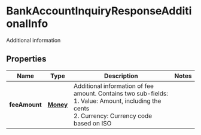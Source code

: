

# BankAccountInquiryResponseAdditionalInfo

Additional information

## Properties

| Name | Type | Description | Notes |
| - | - | - | - |
|**feeAmount** | [**Money**](Money.md) | Additional information of fee amount. Contains two sub-fields:<br> 1. Value: Amount, including the cents<br> 2. Currency: Currency code based on ISO  |  |




